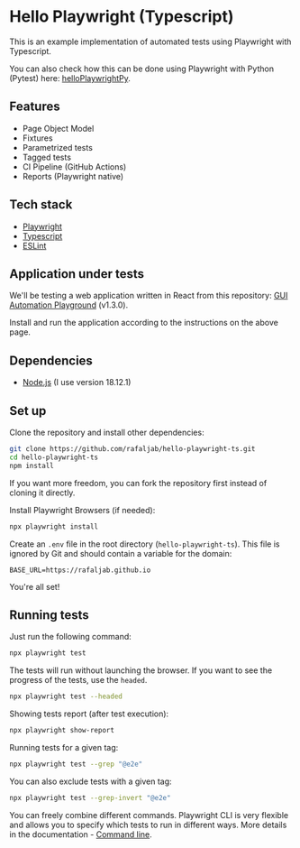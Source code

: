 # Hello Playwright (Typescript)

This is an example implementation of automated tests using Playwright with Typescript.

You can also check how this can be done using Playwright with Python (Pytest) here: [helloPlaywrightPy](https://github.com/rafaljab/helloPlaywrightPy).

## Features

- Page Object Model
- Fixtures
- Parametrized tests
- Tagged tests
- CI Pipeline (GitHub Actions)
- Reports (Playwright native)

## Tech stack

- [Playwright](https://playwright.dev/)
- [Typescript](https://www.typescriptlang.org/)
- [ESLint](https://eslint.org/)

## Application under tests

We'll be testing a web application written in React from this repository: [GUI Automation Playground](https://github.com/rafaljab/gui-automation-playground) (v1.3.0).

Install and run the application according to the instructions on the above page.

## Dependencies

- [Node.js](https://nodejs.org/) (I use version 18.12.1)

## Set up

Clone the repository and install other dependencies:

```bash
git clone https://github.com/rafaljab/hello-playwright-ts.git
cd hello-playwright-ts
npm install
```

If you want more freedom, you can fork the repository first instead of cloning it directly.

Install Playwright Browsers (if needed):

```bash
npx playwright install
```

Create an `.env` file in the root directory (`hello-playwright-ts`).
This file is ignored by Git and should contain a variable for the domain:

```
BASE_URL=https://rafaljab.github.io
```

You're all set!

## Running tests

Just run the following command:

```bash
npx playwright test
```

The tests will run without launching the browser.
If you want to see the progress of the tests, use the `headed`.

```bash
npx playwright test --headed
```

Showing tests report (after test execution):

```bash
npx playwright show-report
```

Running tests for a given tag:

```bash
npx playwright test --grep "@e2e"
```

You can also exclude tests with a given tag:

```bash
npx playwright test --grep-invert "@e2e"
```

You can freely combine different commands.
Playwright CLI is very flexible and allows you to specify which tests to run in different ways.
More details in the documentation - [Command line](https://playwright.dev/docs/test-cli).
